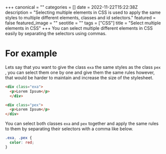 +++
canonical = ""
categories = []
date = 2022-11-22T15:22:38Z
description = "Selecting multiple elements in CSS is used to apply the same styles to multiple different elements, classes and id selectors."
featured = false
featured_image = ""
seotitle = ""
tags = ["CSS"]
title = "Select multiple elements in CSS"
+++
You can select multiple different elements in CSS easily by separating the selectors using commas.

# For example

Lets say that you want to give the class `exa` the same styles as the class `pex` , you can select them one by one and give them the same rules however,  that would be harder to maintain and increase the size of the stylesheet.
```html {linenos=1}
<div class="exa">
  <p>Lorem Ipsum</p>
  </div>

<div class="pex">
  <p>Lorem Ipsum</p>
</div>
```
You can select both classes `exa` and `pex` together and apply the same rules to them by separating their selectors with a comma like below.
```css {linenos=1}
.exa, .pex {
  color: red;
}
```
